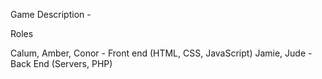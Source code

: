 Game Description - 


Roles

Calum, Amber, Conor - Front end (HTML, CSS, JavaScript)
Jamie, Jude - Back End (Servers, PHP)
